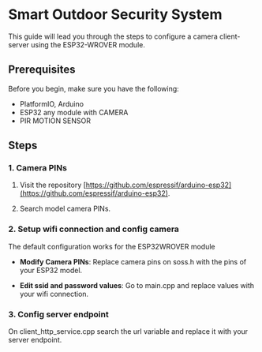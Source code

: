 # Smart Outdoor Security System

This guide will lead you through the steps to configure a camera client-server using the ESP32-WROVER module.

## Prerequisites

Before you begin, make sure you have the following:

- PlatformIO, Arduino
- ESP32 any module with CAMERA
- PIR MOTION SENSOR

## Steps

### 1. Camera PINs

1. Visit the repository [https://github.com/espressif/arduino-esp32](https://github.com/espressif/arduino-esp32).

2. Search model camera PINs.

### 2. Setup wifi connection and config camera

The default configuration works for the ESP32WROVER module

- **Modify Camera PINs**: Replace camera pins on soss.h with the pins of  your ESP32 model.

- **Edit ssid and password values**: Go to main.cpp and replace values with your wifi connection.

### 3. Config server endpoint

On client_http_service.cpp search the url variable and replace it with your server endpoint.
